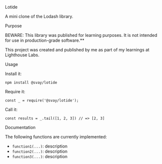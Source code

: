 Lotide

A mini clone of the Lodash library.

Purpose

BEWARE: This library was published for learning purposes. It is not intended for use in production-grade software.**

This project was created and published by me as part of my learnings at Lighthouse Labs. 

Usage

Install it:

`npm install @svay/lotide`

Require it:

`const _ = require('@svay/lotide');`

Call it:

`const results = _.tail([1, 2, 3]) // => [2, 3]`

Documentation

The following functions are currently implemented:

* `function1(...)`: description
* `function2(...)`: description
* `function3(...)`: description
